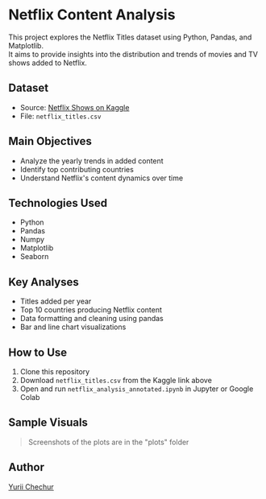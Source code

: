 #  Netflix Content Analysis

This project explores the Netflix Titles dataset using Python, Pandas, and Matplotlib.  
It aims to provide insights into the distribution and trends of movies and TV shows added to Netflix.

##  Dataset
- Source: [Netflix Shows on Kaggle](https://www.kaggle.com/datasets/shivamb/netflix-shows)
- File: `netflix_titles.csv`

##  Main Objectives
- Analyze the yearly trends in added content
- Identify top contributing countries
- Understand Netflix's content dynamics over time

##  Technologies Used
- Python
- Pandas
- Numpy
- Matplotlib
- Seaborn

##  Key Analyses
-  Titles added per year
-  Top 10 countries producing Netflix content
-  Data formatting and cleaning using pandas
-  Bar and line chart visualizations

##  How to Use
1. Clone this repository
2. Download `netflix_titles.csv` from the Kaggle link above
3. Open and run `netflix_analysis_annotated.ipynb` in Jupyter or Google Colab

##  Sample Visuals
> Screenshots of the plots are in the "plots" folder

##  Author
[Yurii Chechur](https://github.com/DusiEkler)
